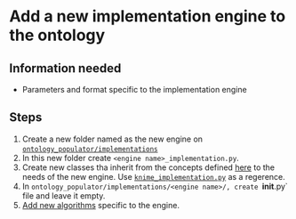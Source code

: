 # Add a new implementation engine to the ontology

## Information needed


* Parameters and format specific to the implementation engine

## Steps

1. Create a new folder named as the new engine on [`ontology_populator/implementations`](../ontology_populator/implementations/)
2. In this new folder create `<engine name>_implementation.py`.
3. Create new classes tha inherit from the concepts defined [here](../ontology_populator/implementations/core/) to the needs of the new engine. Use [`knime_implementation.py`](../ontology_populator/implementations/knime/knime_implementation.py) as a regerence.
4. In `ontology_populator/implementations/<engine name>/, create `__init__.py` file and leave it empty.
5. [Add new algorithms](createNewAlgorithm.md) specific to the engine.